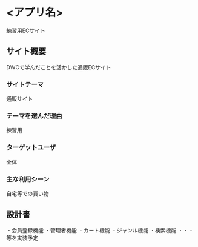 # <アプリ名>
練習用ECサイト

## サイト概要
DWCで学んだことを活かした通販ECサイト

### サイトテーマ
通販サイト

### テーマを選んだ理由
練習用

### ターゲットユーザ
全体

### 主な利用シーン
自宅等での買い物

## 設計書
・会員登録機能
・管理者機能
・カート機能
・ジャンル機能
・検索機能
・・・等を実装予定
